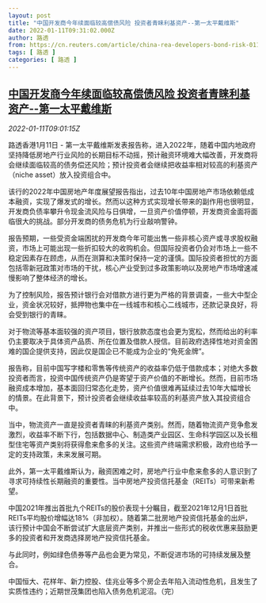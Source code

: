```yaml
---
layout: post
title: "中国开发商今年续面临较高偿债风险 投资者青睐利基资产--第一太平戴维斯"
date: 2022-01-11T09:31:02.000Z
author: 路透
from: https://cn.reuters.com/article/china-rea-developers-bond-risk-0111-idCNKBS2JL0PN
tags: [ 路透 ]
categories: [ 路透 ]
---
```

<!--1641893462000-->
[中国开发商今年续面临较高偿债风险 投资者青睐利基资产--第一太平戴维斯](https://cn.reuters.com/article/china-rea-developers-bond-risk-0111-idCNKBS2JL0PN)
------

<div>
<div><i>2022-01-11T09:01:15Z</i></div><p>路透香港1月11日 - 第一太平戴维斯发表报告称，进入2022年，随着中国内地政府坚持降低房地产行业风险的长期目标不动摇，预计融资环境难大幅改善，开发商将会继续面临较高的债务偿还风险；预计投资者会继续把收益率相对较高的利基资产（niche asset）放入投资组合中。</p><p>该行的2022年中国房地产年度展望报告指出，过去10年中国房地产市场依赖低成本融资，实现了爆发式的增长。然而以这种方式实现增长带来的副作用也很明显，开发商负债率攀升令现金流风险与日俱增，一旦资产价值停顿，开发商资金面将面临很大的挑战。部分开发商的债务危机为行业敲响警钟。</p><p>报告预期，一些受资金端困扰的开发商今年可能出售一些非核心资产或寻求股权融资，市场上可能出现一些折扣较大的收购机会。但国际投资者仍会对市场上一些不稳定因素存在顾虑，从而在测算和决策时保持一定的谨慎。国际投资者担忧的方面包括零新冠政策对市场的干扰，核心产业受到过多政策影响以及房地产市场增速减慢影响了整体经济的增长。</p><p>为了控制风险，报告预计银行会对借款方进行更为严格的背景调查，一些大中型企业，资金状况较好，抵押物也集中在一线城市和核心二线城市，还款记录良好，将会受到银行的青睐。</p><p>对于物流等基本面较强的资产项目，银行放款态度也会更为宽松，然而给出的利率仍主要取决于具体资产品质、所在位置及借款人授信。目前政府选择性地对资金困难的国企提供支持，因此仅是国企已不能成为企业的“免死金牌”。</p><p>报告称，目前中国写字楼和零售等传统资产的收益率仍低于借款成本；对绝大多数投资者而言，投资中国传统资产仍是寄望于资产价值的不断增长。然而，目前市场融资成本增加，基本面回归常态化走势，资产价值很难再延续过去10年大幅增长的情景。在此背景下，预计投资者会继续收益率较高的利基资产放入其投资组合中。</p><p>当中，物流资产一直是投资者青睐的利基资产类别。然而，随着物流资产竞争愈发激烈，收益率不断下行，包括数据中心、制造类产业园区、生命科学园区以及长租型住宅等资产类别将获得愈来愈多的关注。这些资产终端需求积极，政府也给予一定的支持政策，未来发展可期。</p><p>此外，第一太平戴维斯认为，融资困难之时，房地产行业中愈来愈多的人意识到了寻求可持续性长期融资的重要性。当中房地产投资信托基金（REITs）可带来新希望。</p><p>中国2021年推出首批九个REITs的股价表现十分瞩目，截至2021年12月1日首批REITs平均股价增幅达18%（非加权）。随着第二批房地产投资信托基金的出炉，该行预计中国会不断尝试扩大底层资产类别，并推出一些形式的税收优惠来鼓励更多的投资者和开发商选择房地产投资信托基金。</p><p>与此同时，例如绿色债券等产品也会更为常见，不断促进市场的可持续发展及整合。</p><p>中国恒大、花样年、新力控股、佳兆业等多个房企去年陷入流动性危机，且发生了实质性违约；近期世茂集团也陷入债务危机泥沼。（完）</p>
</div>
